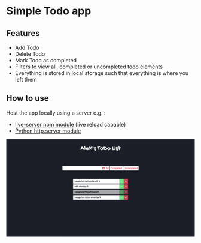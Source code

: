 # Simple Todo app

## Features
- Add Todo
- Delete Todo
- Mark Todo as completed
- Filters to view all, completed or uncompleted todo elements
- Everything is stored in local storage such that everything is where you left them

## How to use 
Host the app locally using a server e.g. :
- [live-server npm module](https://www.npmjs.com/package/live-server) (live reload capable)
- [Python http.server module](https://docs.python.org/3/library/http.server.html)
 
 
![Sample todo list](https://github.com/AlexandrosAlexiou/Todo-app/blob/master/assets/sample.png)
